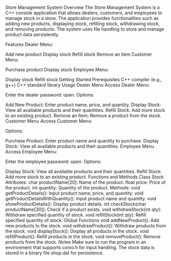 Store Management System
Overview
The Store Management System is a C++ console application that allows dealers, customers, and employees to manage stock in a store. The application provides functionalities such as adding new products, displaying stock, refilling stock, withdrawing stock, and removing products. The system uses file handling to store and manage product data persistently.

Features
Dealer Menu:

Add new product
Display stock
Refill stock
Remove an item
Customer Menu:

Purchase product
Display stock
Employee Menu:

Display stock
Refill stock
Getting Started
Prerequisites
C++ compiler (e.g., g++)
C++ standard library
Usage
Dealer Menu
Access Dealer Menu:

Enter the dealer password: open.
Options:

Add New Product: Enter product name, price, and quantity.
Display Stock: View all available products and their quantities.
Refill Stock: Add more stock to an existing product.
Remove an Item: Remove a product from the stock.
Customer Menu
Access Customer Menu:

Options:

Purchase Product: Enter product name and quantity to purchase.
Display Stock: View all available products and their quantities.
Employee Menu
Access Employee Menu:

Enter the employee password: open.
Options:

Display Stock: View all available products and their quantities.
Refill Stock: Add more stock to an existing product.
Functions and Methods
Class Stock
Attributes:
char productName[20]: Name of the product.
float price: Price of the product.
int quantity: Quantity of the product.
Methods:
void getProductDetails(): Input product name, price, and quantity.
void getProductDetailsWithQuantity(): Input product name and quantity.
void showProductDetails(): Display product details.
int checkStock(char productName[30]): Check if a product exists.
void withdrawStock(int qty): Withdraw specified quantity of stock.
void refillStock(int qty): Refill specified quantity of stock.
Global Functions
void addNewProduct(): Add new products to the stock.
void withdrawProduct(): Withdraw products from the stock.
void displayStock(): Display all products in the stock.
void refillProduct(): Refill products in the stock.
void removeProduct(): Remove products from the stock.
Notes
Make sure to run the program in an environment that supports conio.h for input handling.
The stock data is stored in a binary file shop.dat for persistence.

